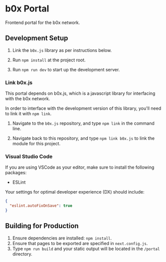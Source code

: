 # b0x Portal

Frontend portal for the b0x network.

## Development Setup

1. Link the `b0x.js` library as per instructions below.

2. Run `npm install` at the project root.

3. Run `npm run dev` to start up the development server.

### Link b0x.js

This portal depends on b0x.js, which is a javascript library for interfacing with the b0x network.

In order to interface with the development version of this library, you'll need to link it with `npm link`.

1. Navigate to the `b0x.js` repository, and type `npm link` in the command line.

2. Navigate back to this repository, and type `npm link b0x.js` to link the module for this project.

### Visual Studio Code

If you are using VSCode as your editor, make sure to install the following packages:

* ESLint

Your settings for optimal developer experience (DX) should include:

```json
{
  "eslint.autoFixOnSave": true
}
```

## Building for Production

1. Ensure dependencies are installed: `npm install`.
2. Ensure that pages to be exported are specified in `next.config.js`.
3. Type `npm run build` and your static output will be located in the `/portal` directory.
